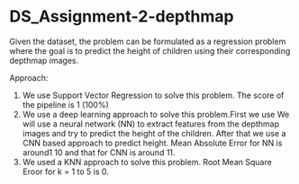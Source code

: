 # DS_Assignment-2-depthmap
Given the dataset, the problem can be formulated as a regression problem where the goal is to predict the height of children using their corresponding depthmap images.

Approach:
1. We use Support Vector Regression to solve this problem.
The score of the pipeline is 1 (100%)
2. We use a deep learning approach to solve this problem.First we use We will use a neural network (NN) to extract features from the depthmap images and try to predict the height of the children.
After that we use a CNN based approach to predict height.
Mean Absolute Error for NN is around1 10 and that for CNN is around 11.
3. We used a KNN approach to solve this problem.
Root Mean Square Eroor for k = 1 to 5 is 0.
